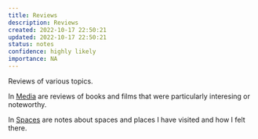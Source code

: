 ```yaml
---
title: Reviews
description: Reviews
created: 2022-10-17 22:50:21
updated: 2022-10-17 22:50:21
status: notes
confidence: highly likely
importance: NA
---
```


Reviews of various topics.

In [Media](/Reviews/Media) are reviews of books and films that were particularly interesing or noteworthy.

In [Spaces](/Reviews/Spaces) are notes about spaces and places I have visited and how I felt there.
